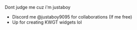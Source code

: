 Dont judge me cuz i'm justaboy
- Discord me @justaboy9095 for collaborations (If me free)
- Up for creating KWGT widgets lol

<!---
The-C0der/The-C0der is a ✨ special ✨ repository because its `README.md` (this file) appears on your GitHub profile.
You can click the Preview link to take a look at your changes.
--->
